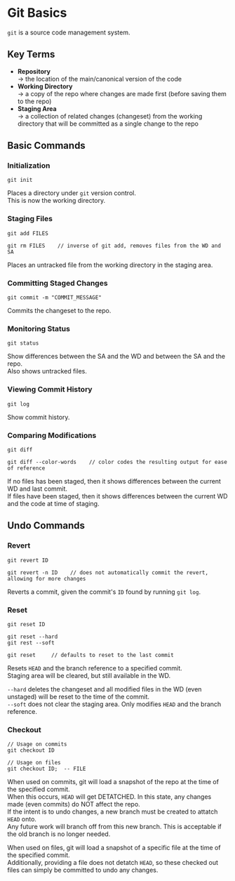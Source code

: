 # Git Basics

`git` is a source code management system. 

## Key Terms
- **Repository** <br>
  → the location of the main/canonical version of the code <br>
- **Working Directory** <br>
  → a copy of the repo where changes are made first (before saving them to the repo) <br>
- **Staging Area** <br>
  → a collection of related changes (changeset) from the working directory that will be committed as a single change to the repo <br>

## Basic Commands

### Initialization
```git
git init

```
Places a directory under `git` version control. <br>
This is now the working directory.

### Staging Files
```git
git add FILES

git rm FILES    // inverse of git add, removes files from the WD and SA

```
Places an untracked file from the working directory in the staging area. 

### Committing Staged Changes
```git
git commit -m "COMMIT_MESSAGE"

```
Commits the changeset to the repo. 

### Monitoring Status
```git
git status

```
Show differences between the SA and the WD and between the SA and the repo. <br>
Also shows untracked files. 

### Viewing Commit History
```git
git log

```
Show commit history. 

### Comparing Modifications
```git
git diff

git diff --color-words    // color codes the resulting output for ease of reference

```
If no files has been staged, then it shows differences between the current WD and last commit. <br>
If files have been staged, then it shows differences between the current WD and the code at time of staging. 

## Undo Commands

### Revert
```git
git revert ID

git revert -n ID    // does not automatically commit the revert, allowing for more changes

```
Reverts a commit, given the commit's `ID` found by running `git log`.

### Reset
```git
git reset ID

git reset --hard
git rest --soft 

git reset     // defaults to reset to the last commit

```
Resets `HEAD` and the branch reference to a specified commit. <br>
Staging area will be cleared, but still available in the WD. <br>

`--hard` deletes the changeset and all modified files in the WD (even unstaged) will be reset to the time of the commit. <br>
`--soft` does not clear the staging area. Only modifies `HEAD` and the branch reference. 

### Checkout 
```git
// Usage on commits
git checkout ID

// Usage on files
git checkout ID;  -- FILE

```
When used on commits, git will load a snapshot of the repo at the time of the specified commit. <br>
When this occurs, `HEAD` will get DETATCHED. In this state, any changes made (even commits) do NOT affect the repo. <br>
If the intent is to undo changes, a new branch must be created to attatch `HEAD` onto. <br>
Any future work will branch off from this new branch. This is acceptable if the old branch is no longer needed. <br> 

When used on files, git will load a snapshot of a specific file at the time of the specified commit. <br> 
Additionally, providing a file does not detatch `HEAD`, so these checked out files can simply be committed to undo any changes. 











